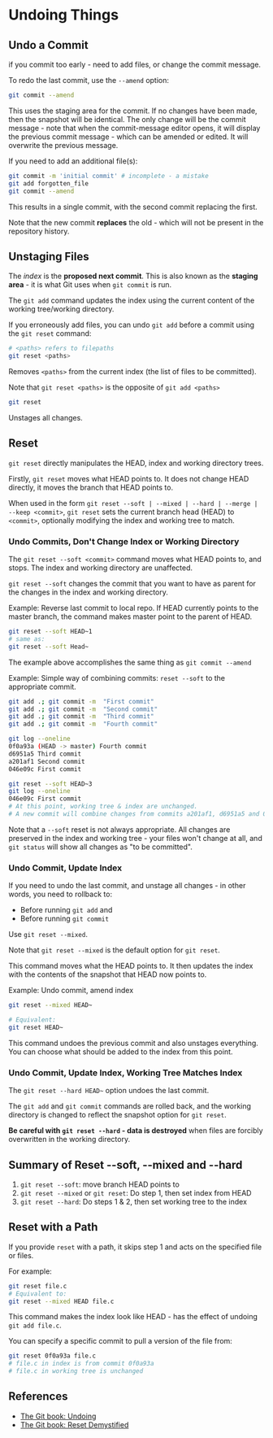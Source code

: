 # Undoing Things

Undo a Commit
-------------
if you commit too early - need to add files, or change the commit message.

To redo the last commit, use the `--amend` option:

```bash
git commit --amend
```
This uses the staging area for the commit. If no changes have been made, then the snapshot will be identical. The only change will be the commit message - note that when the commit-message editor opens, it will display the previous commit message - which can be amended or edited. It will overwrite the previous message.


If you need to add an additional file(s):
```bash
git commit -m 'initial commit' # incomplete - a mistake
git add forgotten_file
git commit --amend
```
This results in a single commit, with the second commit replacing the first.

Note that the new commit __replaces__ the old - which will not be present in the repository history.

Unstaging Files
---------------
The _index_ is the __proposed next commit__. This is also known as the __staging area__ - it is what Git uses when `git commit` is run.

The `git add` command updates the index using the current content of the working tree/working directory.

If you erroneously add files, you can undo `git add` before a commit using the `git reset` command:

```bash
# <paths> refers to filepaths 
git reset <paths>
```
Removes `<paths>` from the current index (the list of files to be committed).

Note that `git reset <paths>` is the opposite of `git add <paths>`


```bash
git reset
```
Unstages all changes.

Reset
-----
`git reset` directly manipulates the HEAD, index and working directory trees.

Firstly, `git reset` moves what HEAD points to. It does not change HEAD directly, it moves the branch that HEAD points to.

When used in the form `git reset --soft | --mixed | --hard | --merge | --keep <commit>`, `git reset` sets the current branch head (HEAD) to `<commit>`, optionally modifying the index and working tree to match.

### Undo Commits, Don't Change Index or Working Directory
The `git reset --soft <commit>` command moves what HEAD points to, and stops. The index and working directory are unaffected.

`git reset --soft` changes the commit that you want to have as parent for the changes in the index and working directory.

Example: Reverse last commit to local repo. If HEAD currently points to the master branch, the command makes master point to the parent of HEAD.

```bash
git reset --soft HEAD~1
# same as:
git reset --soft Head~
```
The example above accomplishes the same thing as `git commit --amend`

Example: Simple way of combining commits: `reset --soft` to the appropriate commit.

```bash
git add .; git commit -m  "First commit"
git add .; git commit -m  "Second commit"
git add .; git commit -m  "Third commit"
git add .; git commit -m  "Fourth commit"

git log --oneline
0f0a93a (HEAD -> master) Fourth commit
d6951a5 Third commit
a201af1 Second commit
046e09c First commit

git reset --soft HEAD~3
git log --oneline
046e09c First commit
# At this point, working tree & index are unchanged.
# A new commit will combine changes from commits a201af1, d6951a5 and 0f0a93a
```
Note that a `--soft` reset is not always appropriate. All changes are preserved in the index and working tree - your files won't change at all, and `git status` will show all changes as "to be committed".

### Undo Commit, Update Index
If you need to undo the last commit, and unstage all changes - in other words, you need to rollback to:

* Before running `git add` and
* Before running  `git commit`

Use `git reset --mixed`.

Note that `git reset --mixed` is the default option for `git reset`.

This command moves what the HEAD points to. It then updates the index with the contents of the snapshot that HEAD now points to.

Example: Undo commit, amend index
```bash
git reset --mixed HEAD~

# Equivalent:
git reset HEAD~
```
This command undoes the previous commit and also unstages everything. You can choose what should be added to the index from this point.

### Undo Commit, Update Index, Working Tree Matches Index
The `git reset --hard HEAD~` option undoes the last commit.

The `git add` and `git commit` commands are rolled back, and the working directory is changed to reflect the snapshot option for `git reset`.

__Be careful with `git reset --hard` - data is destroyed__ when files are forcibly overwritten in the working directory. 

Summary of Reset --soft, --mixed and --hard
-------------------------------------------
1. `git reset --soft`: move branch HEAD points to
2. `git reset --mixed` or `git reset`: Do step 1, then set index from HEAD
3. `git reset --hard`: Do steps 1 & 2, then set working tree to the index

Reset with a Path
-----------------
If you provide `reset` with a path, it skips step 1 and acts on the specified file or files.

For example:

```bash
git reset file.c
# Equivalent to:
git reset --mixed HEAD file.c
```
This command makes the index look like HEAD - has the effect of undoing `git add file.c`.

You can specify a specific commit to pull a version of the file from:

```bash
git reset 0f0a93a file.c
# file.c in index is from commit 0f0a93a
# file.c in working tree is unchanged
```

References
----------
* [The Git book: Undoing][1]
* [The Git book: Reset Demystified][2]

[1]: https://book.git-scm.com/book/en/v2/Git-Basics-Undoing-Things
[2]: https://git-scm.com/book/en/v2/Git-Tools-Reset-Demystified
